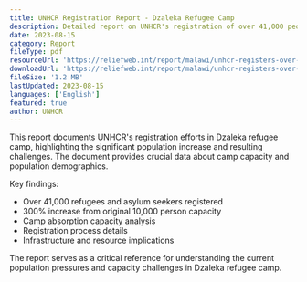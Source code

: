 ```yaml
---
title: UNHCR Registration Report - Dzaleka Refugee Camp
description: Detailed report on UNHCR's registration of over 41,000 people in Dzaleka camp, highlighting capacity challenges and population growth.
date: 2023-08-15
category: Report
fileType: pdf
resourceUrl: 'https://reliefweb.int/report/malawi/unhcr-registers-over-41000-people-congested-dzaleka-refugee-camp'
downloadUrl: 'https://reliefweb.int/report/malawi/unhcr-registers-over-41000-people-congested-dzaleka-refugee-camp'
fileSize: '1.2 MB'
lastUpdated: 2023-08-15
languages: ['English']
featured: true
author: UNHCR
---
```


This report documents UNHCR's registration efforts in Dzaleka refugee camp, highlighting the significant population increase and resulting challenges. The document provides crucial data about camp capacity and population demographics.

Key findings:
- Over 41,000 refugees and asylum seekers registered
- 300% increase from original 10,000 person capacity
- Camp absorption capacity analysis
- Registration process details
- Infrastructure and resource implications

The report serves as a critical reference for understanding the current population pressures and capacity challenges in Dzaleka refugee camp.
